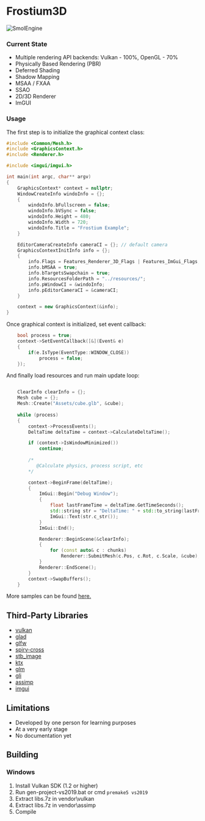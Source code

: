 Frostium3D
=====
![SmolEngine](https://i.imgur.com/W81qlzQ.png)
### Current State
  - Multiple rendering API backends: Vulkan - 100%, OpenGL - 70%
  - Physically Based Rendering (PBR)
  - Deferred Shading
  - Shadow Mapping
  - MSAA / FXAA
  - SSAO
  - 2D/3D Renderer
  - ImGUI 
### Usage
The first step is to initialize the graphical context class:
```cpp
#include <Common/Mesh.h>
#include <GraphicsContext.h>
#include <Renderer.h>

#include <imgui/imgui.h>

int main(int argc, char** argv)
{
	GraphicsContext* context = nullptr;
	WindowCreateInfo windoInfo = {};
	{
		windoInfo.bFullscreen = false;
		windoInfo.bVSync = false;
		windoInfo.Height = 480;
		windoInfo.Width = 720;
		windoInfo.Title = "Frostium Example";
	}

	EditorCameraCreateInfo cameraCI = {}; // default camera
	GraphicsContextInitInfo info = {};
	{
		info.Flags = Features_Renderer_3D_Flags | Features_ImGui_Flags;
		info.bMSAA = true;
		info.bTargetsSwapchain = true;
		info.ResourcesFolderPath = "../resources/";
		info.pWindowCI = &windoInfo;
		info.pEditorCameraCI = &cameraCI;
	}

	context = new GraphicsContext(&info);
}
```
Once graphical context is initialized, set event callback:
```cpp
	bool process = true;
	context->SetEventCallback([&](Event& e)
	{
		if(e.IsType(EventType::WINDOW_CLOSE))
			process = false;
	});
```
And finally load resources and run main update loop:
```cpp

	ClearInfo clearInfo = {};
	Mesh cube = {};
	Mesh::Create("Assets/cube.glb", &cube);
  
	while (process)
	{
		context->ProcessEvents();
		DeltaTime deltaTime = context->CalculateDeltaTime();

		if (context->IsWindowMinimized())
			continue;
      
		/* 
		   @Calculate physics, process script, etc
		*/

		context->BeginFrame(deltaTime);
		{
			ImGui::Begin("Debug Window");
			{
				float lastFrameTime = deltaTime.GetTimeSeconds();
				std::string str = "DeltaTime: " + std::to_string(lastFrameTime);
				ImGui::Text(str.c_str());
			}
			ImGui::End();

			Renderer::BeginScene(&clearInfo);
			{
				for (const auto& c : chunks)
					Renderer::SubmitMesh(c.Pos, c.Rot, c.Scale, &cube);
			}
			Renderer::EndScene();
		}
		context->SwapBuffers();
	}
```
More samples can be found [here.](https://github.com/YellowDummy/Frostium3D/tree/main/samples)

## Third-Party Libraries
- [vulkan](https://www.lunarg.com/vulkan-sdk/)
- [glad](https://glad.dav1d.de/)
- [glfw](https://github.com/glfw/glfw)
- [spirv-cross](https://github.com/KhronosGroup/SPIRV-Cross)
- [stb_image](https://github.com/nothings/stb)
- [ktx](https://github.com/KhronosGroup/KTX-Software)
- [glm](https://github.com/g-truc/glm)
- [gli](https://github.com/g-truc/gli)
- [assimp](https://github.com/assimp/assimp)
- [imgui](https://github.com/ocornut/imgui)

## Limitations
- Developed by one person for learning purposes
- At a very early stage
- No documentation yet

## Building
### Windows
1. Install Vulkan SDK (1.2 or higher)
2. Run gen-project-vs2019.bat or cmd ```premake5 vs2019```
3. Extract libs.7z in vendor\vulkan
4. Extract libs.7z in vendor\assimp
5. Compile
